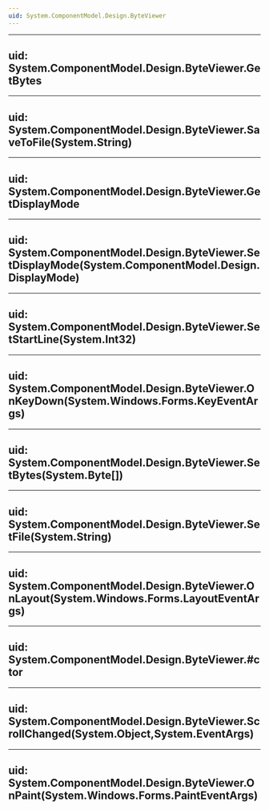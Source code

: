 ```yaml
---
uid: System.ComponentModel.Design.ByteViewer
---
```


---
uid: System.ComponentModel.Design.ByteViewer.GetBytes
---

---
uid: System.ComponentModel.Design.ByteViewer.SaveToFile(System.String)
---

---
uid: System.ComponentModel.Design.ByteViewer.GetDisplayMode
---

---
uid: System.ComponentModel.Design.ByteViewer.SetDisplayMode(System.ComponentModel.Design.DisplayMode)
---

---
uid: System.ComponentModel.Design.ByteViewer.SetStartLine(System.Int32)
---

---
uid: System.ComponentModel.Design.ByteViewer.OnKeyDown(System.Windows.Forms.KeyEventArgs)
---

---
uid: System.ComponentModel.Design.ByteViewer.SetBytes(System.Byte[])
---

---
uid: System.ComponentModel.Design.ByteViewer.SetFile(System.String)
---

---
uid: System.ComponentModel.Design.ByteViewer.OnLayout(System.Windows.Forms.LayoutEventArgs)
---

---
uid: System.ComponentModel.Design.ByteViewer.#ctor
---

---
uid: System.ComponentModel.Design.ByteViewer.ScrollChanged(System.Object,System.EventArgs)
---

---
uid: System.ComponentModel.Design.ByteViewer.OnPaint(System.Windows.Forms.PaintEventArgs)
---
